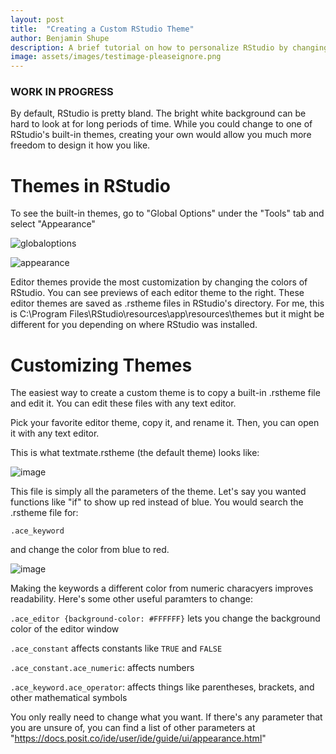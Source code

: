 ```yaml
---
layout: post
title:  "Creating a Custom RStudio Theme"
author: Benjamin Shupe
description: A brief tutorial on how to personalize RStudio by changing and customizing themes.
image: assets/images/testimage-pleaseignore.png
--- 
```


### WORK IN PROGRESS

By default, RStudio is pretty bland. The bright white background can be hard to look at for long periods of time. While you could change to one of RStudio's built-in themes, creating your own would allow you much more freedom to design it how you like.

# Themes in RStudio

To see the built-in themes, go to "Global Options" under the "Tools" tab and select "Appearance"

![globaloptions](https://github.com/shupe64/shupe64.github.io/assets/144186508/e11695bb-9fed-435b-9805-5bb61135db24)

![appearance](https://github.com/shupe64/shupe64.github.io/assets/144186508/1a28342c-a06b-417c-87af-1013b771c931)

Editor themes provide the most customization by changing the colors of RStudio. You can see previews of each editor theme to the right. These editor themes are saved as .rstheme files in RStudio's directory. For me, this is
C:\Program Files\RStudio\resources\app\resources\themes
but it might be different for you depending on where RStudio was installed.

# Customizing Themes

The easiest way to create a custom theme is to copy a built-in .rstheme file and edit it. You can edit these files with any text editor. 

Pick your favorite editor theme, copy it, and rename it. Then, you can open it with any text editor.

This is what textmate.rstheme (the default theme) looks like:

![image](https://github.com/shupe64/shupe64.github.io/assets/144186508/3d39107a-be07-42b1-a6fe-659e7bc32355)

This file is simply all the parameters of the theme. Let's say you wanted functions like "if" to show up red instead of blue. You would search the .rstheme file for:

`.ace_keyword`

and change the color from blue to red. 

![image](https://github.com/shupe64/shupe64.github.io/assets/144186508/b9835902-030b-4b8e-adac-55b36c29a57b)

Making the keywords a different color from numeric characyers improves readability. Here's some other useful paramters to change:

`.ace_editor {background-color: #FFFFFF}` lets you change the background color of the editor window

`.ace_constant` affects constants like `TRUE` and `FALSE`

`.ace_constant.ace_numeric`: affects numbers

`.ace_keyword.ace_operator`: affects things like parentheses, brackets, and other mathematical symbols

You only really need to change what you want. If there's any parameter that you are unsure of, you can find a list of other parameters at "https://docs.posit.co/ide/user/ide/guide/ui/appearance.html"


